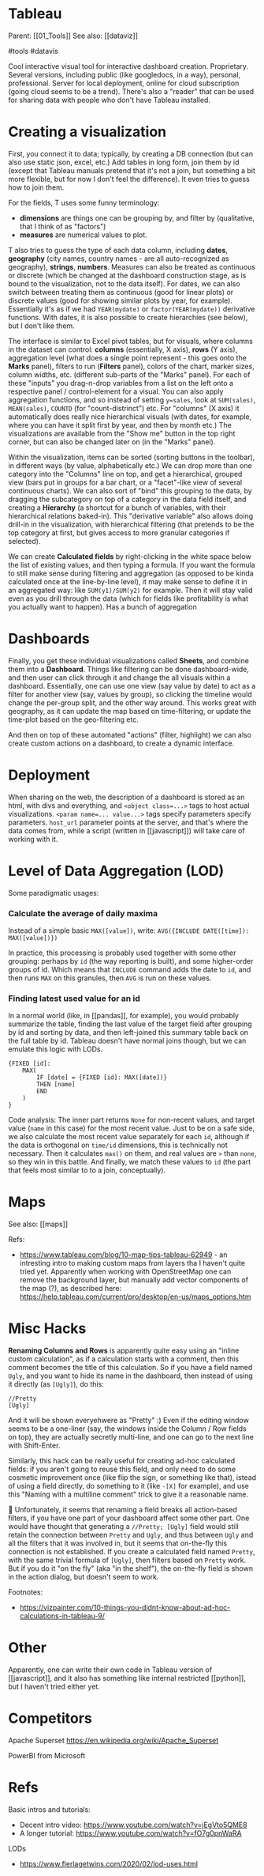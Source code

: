 # Tableau

Parent: [[01_Tools]]
See also: [[dataviz]]

#tools #datavis


Cool interactive visual tool for interactive dashboard creation. Proprietary. Several versions, including public (like googledocs, in a way), personal, professional. Server for local deployment, online for cloud subscription (going cloud seems to be a trend). There's also a "reader" that can be used for sharing data with people who don't have Tableau installed.

# Creating a visualization

First, you connect it to data; typically, by creating a DB connection (but can also use static json, excel, etc.) Add tables in long form, join them by id (except that Tableau manuals pretend that it's not a join, but something a bit more flexible, but for now I don't feel the difference). It even tries to guess how to join them. 

For the fields, T uses some funny terminology:
* **dimensions** are things one can be grouping by, and filter by (qualitative, that I think of as "factors")
* **measures**  are numerical values to plot.

T also tries to guess the type of each data column, including **dates**, **geography** (city names, country names - are all auto-recognized as geography), **strings**, **numbers**.  Measures can also be treated as continuous or discrete (which be changed at the dashboard construction stage, as is bound to the visualization, not to the data itself). For dates, we can also switch between treating them as continuous (good for linear plots) or discrete values (good for showing similar plots by year, for example). Essentially it's as if we had `YEAR(mydate)` or `factor(YEAR(mydate))` derivative functions. With dates, it is also possible to create hierarchies (see below), but I don't like them.

The interface is similar to Excel pivot tables, but for visuals, where columns in the dataset can control: **columns** (essentially, X axis), **rows** (Y axis), aggregation level (what does a single point represent - this goes onto the **Marks** panel), filters to run (**Filters** panel), colors of the chart, marker sizes, column widths, etc. (different sub-parts of the "Marks" panel). For each of these "inputs" you drag-n-drop variables from a list on the left onto a respective panel / control-element for a visual. You can also apply aggregation functions, and so instead of setting `y=sales`, look at `SUM(sales)`, `MEAN(sales)`, `COUNTD` (for "count-distrinct") etc. For "columns" (X axis) it automatically does really nice hierarchical visuals (with dates, for example, where you can have it split first by year, and then by month etc.) The visualizations are available from the "Show me" button in the top right corner, but can also be changed later on (in the "Marks" panel).

Within the visualization, items can be sorted (sorting buttons in the toolbar), in different ways (by value, alphabetically etc.) We can drop more than one category into the "Columns" line on top, and get a hierarchical, grouped view (bars put in groups for a bar chart, or a "facet"-like view of several continuous charts). We can also sort of "bind" this grouping to the data, by dragging the subcategory on top of a category in the data field itself, and creating a **Hierarchy** (a shortcut for a bunch of variables, with their hierarchical relations baked-in). This "derivative variable" also allows doing drill-in in the visualization, with hierarchical filtering (that pretends to be the top category at first, but gives access to more granular categories if selected).

We can create **Calculated fields** by right-clicking in the white space below the list of existing values, and then typing a formula. If you want the formula to still make sense during filtering and aggregation (as opposed to be kinda calculated once at the line-by-line level), it may make sense to define it in an aggregated way: like `SUM(y1)/SUM(y2)` for example. Then it will stay valid even as you drill through the data (which for fields like profitability is what you actually want to happen). Has a bunch of aggregation 

# Dashboards

Finally, you get these individual visualizations called **Sheets**, and combine them into a **Dashboard**. Things like filtering can be done dashboard-wide, and then  user can click through it and change the all visuals within a dashboard. Essentially, one can use  one view (say value by date) to act as a filter for another view (say, values by group), so clicking the timeline would change the per-group split, and the other way around. This works great with geography, as it can update the map based on time-filtering, or update the time-plot based on the geo-filtering etc.

And then on top of these automated "actions" (filter, highlight) we can also create custom actions on a dashboard, to create a dynamic interface.

# Deployment

When sharing on the web, the description of a dashboard is stored as an html, with divs and everything, and  `<object class=...>`  tags to host actual visualizations. `<param name=... value...>` tags specify parameters specify parameters. `host_url` parameter points at the server, and that's where the data comes from, while a script (written in [[javascript]]) will take care of working with it.

# Level of Data Aggregation (LOD)

Some paradigmatic usages:

### Calculate the average of daily maxima

Instead of a simple basic `MAX([value])`, write: `AVG({INCLUDE DATE([time]): MAX([value])})`

In practice, this processing is probably used together with some other grouping: perhaps by `id` (the way reporting is built), and some higher-order groups of id. Which means that `INCLUDE` command adds the date to `id`, and then runs `MAX` on this granules, then `AVG` is run on these values.

### Finding latest used value for an id

In a normal world (like, in [[pandas]], for example), you would probably summarize the table, finding the last value of the target field after grouping by id and sorting by data, and then left-joined this summary table back on the full table by id. Tableau doesn't have normal joins though, but we can emulate this logic with LODs. 

```
{FIXED [id]: 
    MAX(
        IF [date] = {FIXED [id]: MAX([date])} 
        THEN [name]
        END
    )
}
```
Code analysis: The inner part returns `None` for non-recent values, and target value (`name` in this case) for the most recent value. Just to be on a safe side, we also calculate the most recent value separately for each `id`, although if the data is orthogonal on `time/id` dimensions, this is technically not necessary. Then it calculates `max()` on them, and real values are `>` than `none`, so they win in this battle. And finally, we match these values to `id` (the part that feels most similar to to a join, conceptually).

# Maps

See also: [[maps]]

Refs:
* https://www.tableau.com/blog/10-map-tips-tableau-62949 - an intresting intro to making custom maps from layers tha I haven't quite tried yet. Apparently when working with OpenStreetMap one can remove the background layer, but manually add vector components of the map (?), as described here: https://help.tableau.com/current/pro/desktop/en-us/maps_options.htm

# Misc Hacks

**Renaming Columns and Rows** is apparently quite easy using an "inline custom calculation", as if a calculation starts with a comment, then this comment becomes the title of this calculation. So if you have a field named `Ugly`, and you want to hide its name in the dashboard, then instead of using it directly (as `[Ugly]`), do this:
```
//Pretty
[Ugly]
```
And it will be shown everyehwere as "Pretty" :) Even if the editing window seems to be a one-liner (say, the windows inside the Column / Row fields on top), they are actually secretly multi-line, and one can go to the next line with Shift-Enter.

Similarly, this hack can be really useful for creating ad-hoc calculated fields: if you aren't going to reuse this field, and only need to do some cosmetic improvement once (like flip the sign, or something like that), istead of using a field directly, do something to it (like `-[X]` for example), and use this "Naming with a multiline comment" trick to give it a reasonable name.

🛑 Unfortunately, it seems that renaming a field breaks all action-based filters, if you have one part of your dashboard affect some other part. One would have thought that generating a `//Pretty; [Ugly]` field would still retain the connection between `Pretty` and `Ugly`, and thus between `Ugly` and all the filters that it was involved in, but it seems that on-the-fly this connection is not established. If you create a calculated field named `Pretty`, with the same trivial formula of `[Ugly]`, then filters based on `Pretty` work. But if you do it "on the fly" (aka "in the shelf"), the on-the-fly field is shown in the action dialog, but doesn't seem to work.

Footnotes:
* https://vizpainter.com/10-things-you-didnt-know-about-ad-hoc-calculations-in-tableau-9/

# Other

Apparently, one can write their own code in Tableau version of [[javascript]], and it also has something like internal restricted [[python]], but I haven't tried either yet.

# Competitors

Apache Superset
https://en.wikipedia.org/wiki/Apache_Superset

PowerBI from Microsoft

# Refs

Basic intros and tutorials:
* Decent intro video: https://www.youtube.com/watch?v=jEgVto5QME8
* A longer tutorial: https://www.youtube.com/watch?v=fO7g0pnWaRA

LODs
* https://www.flerlagetwins.com/2020/02/lod-uses.html